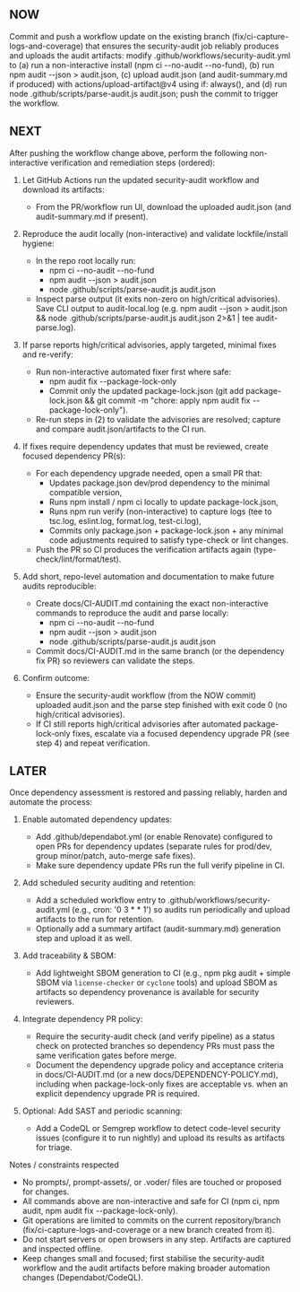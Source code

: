 ## NOW
Commit and push a workflow update on the existing branch (fix/ci-capture-logs-and-coverage) that ensures the security-audit job reliably produces and uploads the audit artifacts: modify .github/workflows/security-audit.yml to (a) run a non-interactive install (npm ci --no-audit --no-fund), (b) run npm audit --json > audit.json, (c) upload audit.json (and audit-summary.md if produced) with actions/upload-artifact@v4 using if: always(), and (d) run node .github/scripts/parse-audit.js audit.json; push the commit to trigger the workflow.

## NEXT
After pushing the workflow change above, perform the following non-interactive verification and remediation steps (ordered):

1. Let GitHub Actions run the updated security-audit workflow and download its artifacts:
   - From the PR/workflow run UI, download the uploaded audit.json (and audit-summary.md if present).

2. Reproduce the audit locally (non-interactive) and validate lockfile/install hygiene:
   - In the repo root locally run:
     - npm ci --no-audit --no-fund
     - npm audit --json > audit.json
     - node .github/scripts/parse-audit.js audit.json
   - Inspect parse output (it exits non-zero on high/critical advisories). Save CLI output to audit-local.log (e.g. npm audit --json > audit.json && node .github/scripts/parse-audit.js audit.json 2>&1 | tee audit-parse.log).

3. If parse reports high/critical advisories, apply targeted, minimal fixes and re-verify:
   - Run non-interactive automated fixer first where safe:
     - npm audit fix --package-lock-only
     - Commit only the updated package-lock.json (git add package-lock.json && git commit -m "chore: apply npm audit fix --package-lock-only").
   - Re-run steps in (2) to validate the advisories are resolved; capture and compare audit.json/artifacts to the CI run.

4. If fixes require dependency updates that must be reviewed, create focused dependency PR(s):
   - For each dependency upgrade needed, open a small PR that:
     - Updates package.json dev/prod dependency to the minimal compatible version,
     - Runs npm install / npm ci locally to update package-lock.json,
     - Runs npm run verify (non-interactive) to capture logs (tee to tsc.log, eslint.log, format.log, test-ci.log),
     - Commits only package.json + package-lock.json + any minimal code adjustments required to satisfy type-check or lint changes.
   - Push the PR so CI produces the verification artifacts again (type-check/lint/format/test).

5. Add short, repo-level automation and documentation to make future audits reproducible:
   - Create docs/CI-AUDIT.md containing the exact non-interactive commands to reproduce the audit and parse locally:
     - npm ci --no-audit --no-fund
     - npm audit --json > audit.json
     - node .github/scripts/parse-audit.js audit.json
   - Commit docs/CI-AUDIT.md in the same branch (or the dependency fix PR) so reviewers can validate the steps.

6. Confirm outcome:
   - Ensure the security-audit workflow (from the NOW commit) uploaded audit.json and the parse step finished with exit code 0 (no high/critical advisories).
   - If CI still reports high/critical advisories after automated package-lock-only fixes, escalate via a focused dependency upgrade PR (see step 4) and repeat verification.

## LATER
Once dependency assessment is restored and passing reliably, harden and automate the process:

1. Enable automated dependency updates:
   - Add .github/dependabot.yml (or enable Renovate) configured to open PRs for dependency updates (separate rules for prod/dev, group minor/patch, auto-merge safe fixes).
   - Make sure dependency update PRs run the full verify pipeline in CI.

2. Add scheduled security auditing and retention:
   - Add a scheduled workflow entry to .github/workflows/security-audit.yml (e.g., cron: '0 3 * * 1') so audits run periodically and upload artifacts to the run for retention.
   - Optionally add a summary artifact (audit-summary.md) generation step and upload it as well.

3. Add traceability & SBOM:
   - Add lightweight SBOM generation to CI (e.g., npm pkg audit + simple SBOM via `license-checker` or `cyclone` tools) and upload SBOM as artifacts so dependency provenance is available for security reviewers.

4. Integrate dependency PR policy:
   - Require the security-audit check (and verify pipeline) as a status check on protected branches so dependency PRs must pass the same verification gates before merge.
   - Document the dependency upgrade policy and acceptance criteria in docs/CI-AUDIT.md (or a new docs/DEPENDENCY-POLICY.md), including when package-lock-only fixes are acceptable vs. when an explicit dependency upgrade PR is required.

5. Optional: Add SAST and periodic scanning:
   - Add a CodeQL or Semgrep workflow to detect code-level security issues (configure it to run nightly) and upload its results as artifacts for triage.

Notes / constraints respected
- No prompts/, prompt-assets/, or .voder/ files are touched or proposed for changes.
- All commands above are non-interactive and safe for CI (npm ci, npm audit, npm audit fix --package-lock-only).
- Git operations are limited to commits on the current repository/branch (fix/ci-capture-logs-and-coverage or a new branch created from it).
- Do not start servers or open browsers in any step. Artifacts are captured and inspected offline.
- Keep changes small and focused; first stabilise the security-audit workflow and the audit artifacts before making broader automation changes (Dependabot/CodeQL).